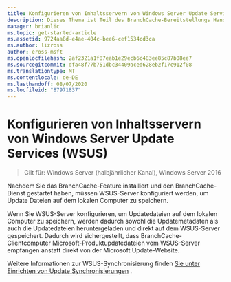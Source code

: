 ```yaml
---
title: Konfigurieren von Inhaltsservern von Windows Server Update Services (WSUS)
description: Dieses Thema ist Teil des BranchCache-Bereitstellungs Handbuchs für Windows Server 2016, das veranschaulicht, wie BranchCache im Modus für verteilte und gehostete Caches bereitgestellt wird, um die WAN-Bandbreitenauslastung in Zweigniederlassungen zu optimieren.
manager: brianlic
ms.topic: get-started-article
ms.assetid: 9724aa8d-e4ae-404c-bee6-cef1534cd3ca
ms.author: lizross
author: eross-msft
ms.openlocfilehash: 2af2321a1f87eab1e29ecb6c483ee85c87b08ee7
ms.sourcegitcommit: dfa48f77b751dbc34409aced628eb2f17c912f08
ms.translationtype: MT
ms.contentlocale: de-DE
ms.lasthandoff: 08/07/2020
ms.locfileid: "87971837"
---
```

# <a name="configure-windows-server-update-services-wsus-content-servers"></a>Konfigurieren von Inhaltsservern von Windows Server Update Services (WSUS)

>Gilt für: Windows Server (halbjährlicher Kanal), Windows Server 2016

Nachdem Sie das BranchCache-Feature installiert und den BranchCache-Dienst gestartet haben, müssen WSUS-Server konfiguriert werden, um Update Dateien auf dem lokalen Computer zu speichern.

Wenn Sie WSUS-Server konfigurieren, um Updatedateien auf dem lokalen Computer zu speichern, werden dadurch sowohl die Updatemetadaten als auch die Updatedateien heruntergeladen und direkt auf dem WSUS-Server gespeichert. Dadurch wird sichergestellt, dass BranchCache-Clientcomputer Microsoft-Produktupdatedateien vom WSUS-Server empfangen anstatt direkt von der Microsoft Update-Website.

Weitere Informationen zur WSUS-Synchronisierung finden [Sie unter Einrichten von Update Synchronisierungen](https://technet.microsoft.com/library/mt612311.aspx) .
